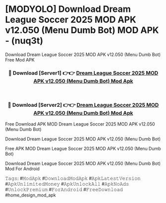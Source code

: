# [MODYOLO] Download Dream League Soccer 2025 MOD APK v12.050 (Menu Dumb Bot) MOD APK - (nuq3t)
Download Dream League Soccer 2025 MOD APK v12.050 (Menu Dumb Bot) Free Mod APK

<div align="center">
<h3>🔴 Download [Server1] 👉👉 <a href="https://apk-comot.site?title=Dream_League_Soccer_2025_MOD_APK_v12.050_(Menu_Dumb_Bot)">Dream League Soccer 2025 MOD APK v12.050 (Menu Dumb Bot) Mod Apk</a></h3><br>

<h3>🔴 Download [Server2] 👉👉 <a href="https://apk-comot.site?title=Dream_League_Soccer_2025_MOD_APK_v12.050_(Menu_Dumb_Bot)">Dream League Soccer 2025 MOD APK v12.050 (Menu Dumb Bot) Mod Apk</a></h3>
</div>


Free Download APK MOD Dream League Soccer 2025 MOD APK v12.050 (Menu Dumb Bot)

Download Dream League Soccer 2025 MOD APK v12.050 (Menu Dumb Bot) 

Free APK MOD Dream League Soccer 2025 MOD APK v12.050 (Menu Dumb Bot) 

Download Dream League Soccer 2025 MOD APK v12.050 (Menu Dumb Bot) Mod For Android

𝚃𝚊𝚐𝚜: #𝙼𝚘𝚍𝙰𝚙𝚔 #𝙳𝚘𝚠𝚗𝚕𝚘𝚊𝚍𝙼𝚘𝚍𝙰𝚙𝚔 #𝙰𝚙𝚔𝙻𝚊𝚝𝚎𝚜𝚝𝚅𝚎𝚛𝚜𝚒𝚘𝚗 #𝙰𝚙𝚔𝚄𝚗𝚕𝚒𝚖𝚒𝚝𝚎𝚍𝙼𝚘𝚗𝚎𝚢 #𝙰𝚙𝚔𝚄𝚗𝚕𝚘𝚌𝚔𝙰𝚕𝚕 #𝙰𝚙𝚔𝙽𝚘𝙰𝚍𝚜 #𝚄𝚗𝚕𝚘𝚌𝚔𝙿𝚛𝚎𝚖𝚒𝚞𝚖 #𝙵𝚘𝚛𝙰𝚗𝚍𝚛𝚘𝚒𝚍 #𝙵𝚛𝚎𝚎𝙳𝚘𝚠𝚗𝚕𝚘𝚊𝚍 #home_design_mod_apk